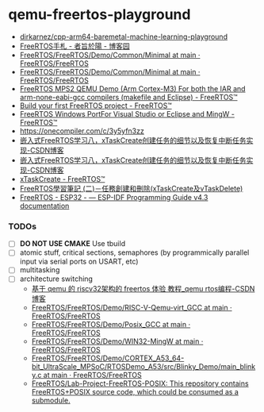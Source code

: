 qemu-freertos-playground
========================
- [dirkarnez/cpp-arm64-baremetal-machine-learning-playground](https://github.com/dirkarnez/cpp-arm64-baremetal-machine-learning-playground)
- [FreeRTOS手札 - 者旨於陽 - 博客园](https://www.cnblogs.com/justin-y-lin/p/16272041.html)
- [FreeRTOS/FreeRTOS/Demo/Common/Minimal at main · FreeRTOS/FreeRTOS](https://github.com/FreeRTOS/FreeRTOS/tree/main/FreeRTOS/Demo/Common/Minimal)
- [FreeRTOS/FreeRTOS/Demo/Common/Minimal at main · FreeRTOS/FreeRTOS](https://github.com/FreeRTOS/FreeRTOS/tree/main/FreeRTOS/Demo/Common/Minimal)
- [FreeRTOS MPS2 QEMU Demo (Arm Cortex-M3) For both the IAR and arm-none-eabi-gcc compilers (makefile and Eclipse) - FreeRTOS™](https://www.freertos.org/Documentation/02-Kernel/03-Supported-devices/04-Demos/03-Emulation-and-simulation/QEMU/freertos-on-qemu-mps2-an385-model)
- [Build your first FreeRTOS project - FreeRTOS™](https://www.freertos.org/Documentation/01-FreeRTOS-quick-start/01-Beginners-guide/03-Build-your-first-project#getting-started-with-simple-freertos-demo-projects)
- [FreeRTOS Windows PortFor Visual Studio or Eclipse and MingW - FreeRTOS™](https://www.freertos.org/Documentation/02-Kernel/03-Supported-devices/04-Demos/03-Emulation-and-simulation/Windows/FreeRTOS-Windows-Simulator-Emulator-for-Visual-Studio-and-Eclipse-MingW)
- https://onecompiler.com/c/3y5yfn3zz
- [嵌入式FreeRTOS学习八，xTaskCreate创建任务的细节以及恢复中断任务实现-CSDN博客](https://blog.csdn.net/weixin_44651073/article/details/126923015)
- [嵌入式FreeRTOS学习八，xTaskCreate创建任务的细节以及恢复中断任务实现-CSDN博客](https://blog.csdn.net/weixin_44651073/article/details/126923015)
- [xTaskCreate - FreeRTOS™](https://www.freertos.org/Documentation/02-Kernel/04-API-references/01-Task-creation/01-xTaskCreate)
- [FreeRTOS學習筆記 (二)－任務創建和刪除(xTaskCreate及vTaskDelete)](https://linwhatever.blogspot.com/2018/11/freeftos.html)
- [FreeRTOS - ESP32 - — ESP-IDF Programming Guide v4.3 documentation](https://docs.espressif.com/projects/esp-idf/en/v4.3/esp32/api-reference/system/freertos.html)

### TODOs
- [ ] **DO NOT USE CMAKE** Use tbuild
- [ ] atomic stuff, critical sections, semaphores (by programmically parallel input via serial ports on USART, etc)
- [ ] multitasking
- [ ] architecture switching
  - [基于 qemu 的 riscv32架构的 freertos 体验 教程_qemu rtos编程-CSDN博客](https://blog.csdn.net/u011011827/article/details/120039082)
  - [FreeRTOS/FreeRTOS/Demo/RISC-V-Qemu-virt_GCC at main · FreeRTOS/FreeRTOS](https://github.com/FreeRTOS/FreeRTOS/tree/main/FreeRTOS/Demo/RISC-V-Qemu-virt_GCC)
  - [FreeRTOS/FreeRTOS/Demo/Posix_GCC at main · FreeRTOS/FreeRTOS](https://github.com/FreeRTOS/FreeRTOS/tree/main/FreeRTOS/Demo/Posix_GCC)
  - [FreeRTOS/FreeRTOS/Demo/WIN32-MingW at main · FreeRTOS/FreeRTOS](https://github.com/FreeRTOS/FreeRTOS/tree/main/FreeRTOS/Demo/WIN32-MingW)
  - [FreeRTOS/FreeRTOS/Demo/CORTEX_A53_64-bit_UltraScale_MPSoC/RTOSDemo_A53/src/Blinky_Demo/main_blinky.c at main · FreeRTOS/FreeRTOS](https://github.com/FreeRTOS/FreeRTOS/blob/main/FreeRTOS/Demo/CORTEX_A53_64-bit_UltraScale_MPSoC/RTOSDemo_A53/src/Blinky_Demo/main_blinky.c)
  - [FreeRTOS/Lab-Project-FreeRTOS-POSIX: This repository contains FreeRTOS+POSIX source code, which could be consumed as a submodule.](https://github.com/FreeRTOS/Lab-Project-FreeRTOS-POSIX/tree/main)
